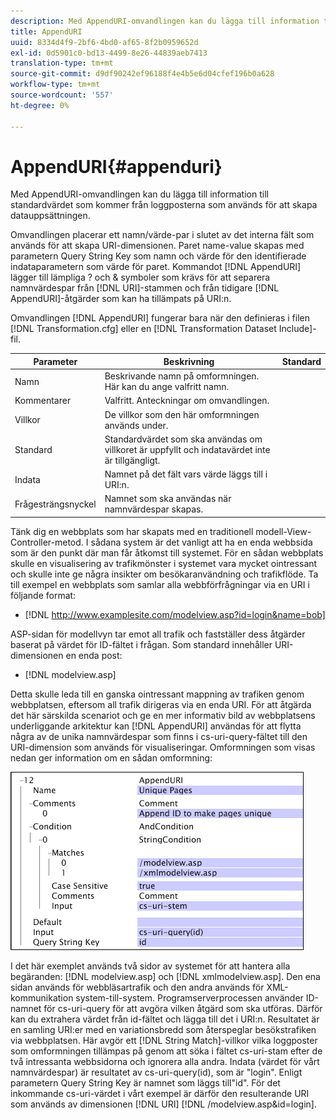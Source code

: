 ```yaml
---
description: Med AppendURI-omvandlingen kan du lägga till information till standardvärdet som kommer från loggposterna som används för att skapa datauppsättningen.
title: AppendURI
uuid: 8334d4f9-2bf6-4bd0-af65-8f2b0959652d
exl-id: 0d5901c0-bd13-4499-8e26-44839aeb7413
translation-type: tm+mt
source-git-commit: d9df90242ef96188f4e4b5e6d04cfef196b0a628
workflow-type: tm+mt
source-wordcount: '557'
ht-degree: 0%

---
```


# AppendURI{#appenduri}

Med AppendURI-omvandlingen kan du lägga till information till standardvärdet som kommer från loggposterna som används för att skapa datauppsättningen.

Omvandlingen placerar ett namn/värde-par i slutet av det interna fält som används för att skapa URI-dimensionen. Paret name-value skapas med parametern Query String Key som namn och värde för den identifierade indataparametern som värde för paret. Kommandot [!DNL AppendURI] lägger till lämpliga ? och &amp; symboler som krävs för att separera namnvärdespar från [!DNL URI]-stammen och från tidigare [!DNL AppendURI]-åtgärder som kan ha tillämpats på URI:n.

Omvandlingen [!DNL AppendURI] fungerar bara när den definieras i filen [!DNL Transformation.cfg] eller en [!DNL Transformation Dataset Include]-fil.

| Parameter | Beskrivning | Standard |
|---|---|---|
| Namn | Beskrivande namn på omformningen. Här kan du ange valfritt namn. |  |
| Kommentarer | Valfritt. Anteckningar om omvandlingen. |  |
| Villkor | De villkor som den här omformningen används under. |  |
| Standard | Standardvärdet som ska användas om villkoret är uppfyllt och indatavärdet inte är tillgängligt. |  |
| Indata | Namnet på det fält vars värde läggs till i URI:n. |  |
| Frågesträngsnyckel | Namnet som ska användas när namnvärdespar skapas. |  |

Tänk dig en webbplats som har skapats med en traditionell modell-View-Controller-metod. I sådana system är det vanligt att ha en enda webbsida som är den punkt där man får åtkomst till systemet. För en sådan webbplats skulle en visualisering av trafikmönster i systemet vara mycket ointressant och skulle inte ge några insikter om besökaranvändning och trafikflöde. Ta till exempel en webbplats som samlar alla webbförfrågningar via en URI i följande format:

* [!DNL http://www.examplesite.com/modelview.asp?id=login&name=bob]

ASP-sidan för modellvyn tar emot all trafik och fastställer dess åtgärder baserat på värdet för ID-fältet i frågan. Som standard innehåller URI-dimensionen en enda post:

* [!DNL modelview.asp]

Detta skulle leda till en ganska ointressant mappning av trafiken genom webbplatsen, eftersom all trafik dirigeras via en enda URI. För att åtgärda det här särskilda scenariot och ge en mer informativ bild av webbplatsens underliggande arkitektur kan [!DNL AppendURI] användas för att flytta några av de unika namnvärdespar som finns i cs-uri-query-fältet till den URI-dimension som används för visualiseringar. Omformningen som visas nedan ger information om en sådan omformning:

![](assets/cfg_TransformationType_AppendURI.png)

I det här exemplet används två sidor av systemet för att hantera alla begäranden: [!DNL modelview.asp] och [!DNL xmlmodelview.asp]. Den ena sidan används för webbläsartrafik och den andra används för XML-kommunikation system-till-system. Programserverprocessen använder ID-namnet för cs-uri-query för att avgöra vilken åtgärd som ska utföras. Därför kan du extrahera värdet från id-fältet och lägga till det i URI:n. Resultatet är en samling URI:er med en variationsbredd som återspeglar besökstrafiken via webbplatsen. Här avgör ett [!DNL String Match]-villkor vilka loggposter som omformningen tillämpas på genom att söka i fältet cs-uri-stam efter de två intressanta webbsidorna och ignorera alla andra. Indata (värdet för vårt namnvärdespar) är resultatet av cs-uri-query(id), som är &quot;login&quot;. Enligt parametern Query String Key är namnet som läggs till&quot;id&quot;. För det inkommande cs-uri-värdet i vårt exempel är därför den resulterande URI som används av dimensionen [!DNL URI] [!DNL /modelview.asp&id=login].
